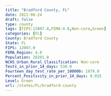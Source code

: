 ```yaml
---
title: "Bradford County, FL"
date: 2021-06-24
draft: false
type: county
tags: [FIPS:12007.0,FEMA:4.0,Non-core,Green]
categories: [FL]
County: Bradford County
State: FL
FIPS: 12007.0
FEMA_Region: 4.0
Population: 28201.0
NCHS_Urban_Rural_Classification: Non-core
Tests_in_prior_14_days: 530.0
Fourteen_day_test_rate_per_100000: 1879.0
Percent_Positivity_in_prior_14_days: 0.015
Level: Green
url: /states/FL/bradford-county
---
```



